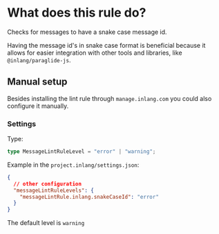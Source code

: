 # What does this rule do?

Checks for messages to have a snake case message id.

Having the message id's in snake case format is beneficial because it allows for easier integration with other tools and libraries, like `@inlang/paraglide-js`.

## Manual setup

Besides installing the lint rule through `manage.inlang.com` you could also configure it manually.

### Settings

Type:

```ts
type MessageLintRuleLevel = "error" | "warning";
```

Example in the `project.inlang/settings.json`:

```json
{
  // other configuration
  "messageLintRuleLevels": {
    "messageLintRule.inlang.snakeCaseId": "error"
  }
}
```

The default level is `warning`

